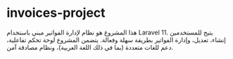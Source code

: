 # invoices-project
هذا المشروع هو نظام لإدارة الفواتير مبني باستخدام Laravel 11. يتيح للمستخدمين إنشاء، تعديل، وإدارة الفواتير بطريقة سهلة وفعالة. يتضمن المشروع لوحة تحكم تفاعلية، دعم للغات متعددة (بما في ذلك اللغة العربية)، ونظام مصادقة آمن.
